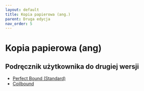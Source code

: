 ```yaml
---
layout: default
title: Kopia papierowa (ang.)
parent: Druga edycja
nav_order: 5
---
```


# Kopia papierowa (ang)

## Podręcznik użytkownika do drugiej wersji 

- [Perfect Bound (Standard)](https://www.lulu.com/shop/yochai-gal-and-adam-hensley-and-derek-b/cairn-players-guide-2nd-edition/paperback/product-rm8jqgd.html?q=&page=1&pageSize=4)
- [Coilbound](https://www.lulu.com/shop/yochai-gal-and-adam-hensley-and-derek-b/cairn-players-guide-2nd-edition-coilbound/paperback/product-m2q5rzy.html?page=1&pageSize=4)
